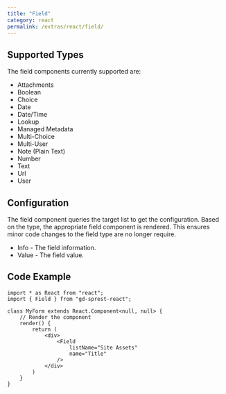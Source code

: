 ```yaml
---
title: "Field"
category: react
permalink: /extras/react/field/
---
```

## Supported Types
The field components currently supported are:
* Attachments
* Boolean
* Choice
* Date
* Date/Time
* Lookup
* Managed Metadata
* Multi-Choice
* Multi-User
* Note (Plain Text)
* Number
* Text
* Url
* User

## Configuration
The field component queries the target list to get the configuration. Based on the type, the appropriate field component is rendered. This ensures minor code changes to the field type are no longer require.
* Info - The field information.
* Value - The field value.

## Code Example

```tsx
import * as React from "react";
import { Field } from "gd-sprest-react";

class MyForm extends React.Component<null, null> {
    // Render the component
    render() {
        return (
            <div>
                <Field
                    listName="Site Assets"
                    name="Title"
                />
            </div>
        )
    }
}
```